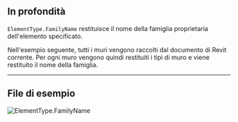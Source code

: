 ## In profondità
`ElementType.FamilyName` restituisce il nome della famiglia proprietaria dell'elemento specificato.

Nell'esempio seguente, tutti i muri vengono raccolti dal documento di Revit corrente. Per ogni muro vengono quindi restituiti i tipi di muro e viene restituito il nome della famiglia.
___
## File di esempio

![ElementType.FamilyName](./Revit.Elements.ElementType.FamilyName_img.jpg)
